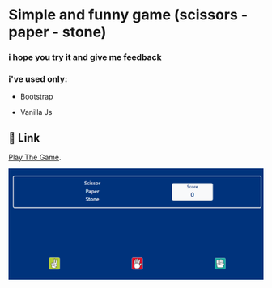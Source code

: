 # Simple and funny game (scissors - paper - stone)
### i hope you try it and give me feedback 
### i've used only:
- Bootstrap
* Vanilla Js

## 🔗 Link

[Play The Game](https://mohamedyousef44.github.io/Scissors-Paper-Stone-Game/).

![This is an image](./assets/webimage.png)

